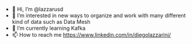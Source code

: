 - 👋 Hi, I’m @lazzarusd
- 👀 I’m interested in new ways to organize and work with many different kind of data such as Data Mesh
- 🌱 I’m currently learning Kafka
- 📫 How to reach me https://www.linkedin.com/in/diegolazzarini/

<!---
lazzarusd/lazzarusd is a ✨ special ✨ repository because its `README.md` (this file) appears on your GitHub profile.
You can click the Preview link to take a look at your changes.
--->
